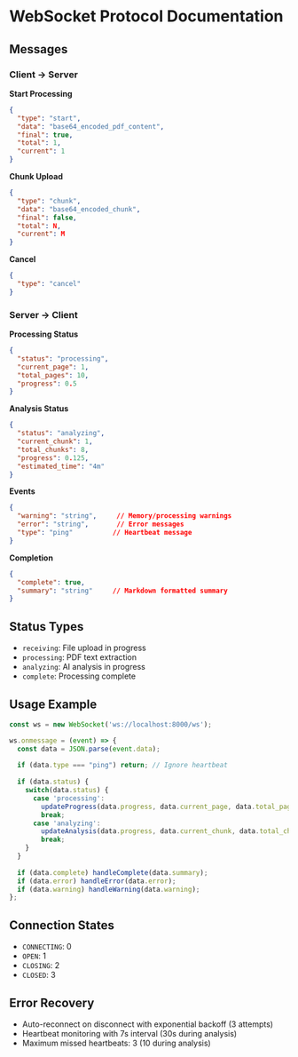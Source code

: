 # WebSocket Protocol Documentation

## Messages

### Client -> Server

**Start Processing**
```json
{
  "type": "start",
  "data": "base64_encoded_pdf_content",
  "final": true,
  "total": 1,
  "current": 1
}
```

**Chunk Upload**
```json
{
  "type": "chunk",
  "data": "base64_encoded_chunk",
  "final": false,
  "total": N,
  "current": M
}
```

**Cancel**
```json
{
  "type": "cancel"
}
```

### Server -> Client

**Processing Status**
```json
{
  "status": "processing",
  "current_page": 1,
  "total_pages": 10,
  "progress": 0.5
}
```

**Analysis Status**
```json
{
  "status": "analyzing",
  "current_chunk": 1,
  "total_chunks": 8,
  "progress": 0.125,
  "estimated_time": "4m"
}
```

**Events**
```json
{
  "warning": "string",     // Memory/processing warnings
  "error": "string",       // Error messages
  "type": "ping"          // Heartbeat message
}
```

**Completion**
```json
{
  "complete": true,
  "summary": "string"     // Markdown formatted summary
}
```

## Status Types
- `receiving`: File upload in progress
- `processing`: PDF text extraction
- `analyzing`: AI analysis in progress
- `complete`: Processing complete

## Usage Example
```javascript
const ws = new WebSocket('ws://localhost:8000/ws');

ws.onmessage = (event) => {
  const data = JSON.parse(event.data);
  
  if (data.type === "ping") return; // Ignore heartbeat
  
  if (data.status) {
    switch(data.status) {
      case 'processing':
        updateProgress(data.progress, data.current_page, data.total_pages);
        break;
      case 'analyzing':
        updateAnalysis(data.progress, data.current_chunk, data.total_chunks, data.estimated_time);
        break;
    }
  }
  
  if (data.complete) handleComplete(data.summary);
  if (data.error) handleError(data.error);
  if (data.warning) handleWarning(data.warning);
};
```

## Connection States
- `CONNECTING`: 0
- `OPEN`: 1
- `CLOSING`: 2
- `CLOSED`: 3

## Error Recovery
- Auto-reconnect on disconnect with exponential backoff (3 attempts)
- Heartbeat monitoring with 7s interval (30s during analysis)
- Maximum missed heartbeats: 3 (10 during analysis)